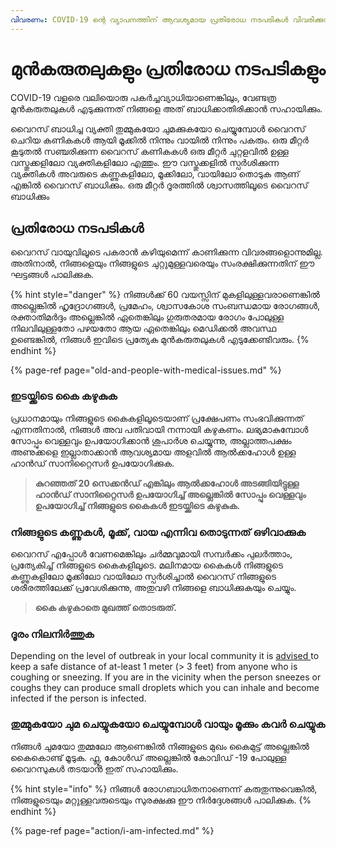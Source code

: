```yaml
---
വിവരണം: COVID-19 ന്റെ വ്യാപനത്തിന് ആവശ്യമായ പ്രതിരോധ നടപടികൾ വിവരിക്കുന്നു
---
```


# മുൻകരുതലുകളും പ്രതിരോധ നടപടികളും

COVID-19 വളരെ വലിയൊരു പകർച്ചവ്യാധിയാണെങ്കിലും, വേണ്ടത്ര മുൻകരുതലുകൾ എടുക്കുന്നത് നിങ്ങളെ അത് ബാധിക്കാതിരിക്കാൻ സഹായിക്കും.

വൈറസ് ബാധിച്ച വ്യക്തി തുമ്മുകയോ ചുമക്കുകയോ ചെയ്യുമ്പോൾ വൈറസ് ചെറിയ കണികകൾ ആയി മൂക്കിൽ നിന്നും വായിൽ നിന്നും പകരും. ഒരു മീറ്റർ കൂടുതൽ സഞ്ചരിക്കുന്ന വൈറസ് കണികകൾ ഒരു മീറ്റർ ചുറ്റളവിൽ ഉള്ള വസ്തുക്കളിലോ വ്യക്തികളിലോ എത്തും. ഈ വസ്തുക്കളിൽ സ്പർശിക്കുന്ന വ്യക്തികൾ അവരുടെ കണ്ണുകളിലോ, മൂക്കിലോ, വായിലോ തൊടുക ആണ് എങ്കിൽ വൈറസ് ബാധിക്കും. ഒരു മീറ്റർ ദൂരത്തിൽ ശ്വാസത്തിലൂടെ വൈറസ് ബാധിക്കും

## പ്രതിരോധ നടപടികൾ

വൈറസ് വായുവിലൂടെ പകരാൻ കഴിയുമെന്ന് കാണിക്കുന്ന വിവരങ്ങളൊന്നുമില്ല. അതിനാൽ, നിങ്ങളെയും നിങ്ങളുടെ ചുറ്റുമുള്ളവരെയും സംരക്ഷിക്കുന്നതിന് ഈ ഘട്ടങ്ങൾ പാലിക്കുക.

{% hint style="danger" %}
നിങ്ങൾക്ക് 60 വയസ്സിന് മുകളിലുള്ളവരാണെങ്കിൽ അല്ലെങ്കിൽ ഹൃദ്രോഗങ്ങൾ, പ്രമേഹം, ശ്വാസകോശ സംബന്ധമായ രോഗങ്ങൾ, രക്താതിമർദ്ദം അല്ലെങ്കിൽ ഏതെങ്കിലും ഗുരുതരമായ രോഗം പോലുള്ള നിലവിലുള്ളതോ പഴയതോ ആയ ഏതെങ്കിലും മെഡിക്കൽ അവസ്ഥ ഉണ്ടെങ്കിൽ, നിങ്ങൾ ഇവിടെ പ്രത്യേക മുൻകരുതലുകൾ എടുക്കേണ്ടിവരും.
{% endhint %}

{% page-ref page="old-and-people-with-medical-issues.md" %}

### ഇടയ്ക്കിടെ കൈ കഴുകുക
പ്രധാനമായും നിങ്ങളുടെ കൈകളിലൂടെയാണ് പ്രക്ഷേപണം സംഭവിക്കുന്നത് എന്നതിനാൽ, നിങ്ങൾ അവ പതിവായി നന്നായി കഴുകണം. ലഭ്യമാകുമ്പോൾ സോപ്പും വെള്ളവും ഉപയോഗിക്കാൻ ശുപാർശ ചെയ്യുന്നു, അല്ലാത്തപക്ഷം അണുക്കളെ ഇല്ലാതാക്കാൻ ആവശ്യമായ അളവിൽ ആൽക്കഹോൾ ഉള്ള ഹാൻഡ് സാനിറ്റൈസർ ഉപയോഗിക്കുക.
> **കുറഞ്ഞത് 20 സെക്കൻഡ് എങ്കിലും ആൽക്കഹോൾ അടങ്ങിയിട്ടുള്ള ഹാൻഡ് സാനിറ്റൈസർ ഉപയോഗിച്ച് അല്ലെങ്കിൽ സോപ്പും വെള്ളവും ഉപയോഗിച്ച് നിങ്ങളുടെ കൈകൾ ഇടയ്ക്കിടെ കഴുകുക.**

### നിങ്ങളുടെ കണ്ണുകൾ, മൂക്ക്, വായ എന്നിവ തൊടുന്നത് ഒഴിവാക്കുക

വൈറസ് എപ്പോൾ വേണമെങ്കിലും ചർമ്മവുമായി സമ്പർക്കം പുലർത്താം, പ്രത്യേകിച്ച് നിങ്ങളുടെ കൈകളിലൂടെ. മലിനമായ 
കൈകൾ നിങ്ങളുടെ കണ്ണുകളിലോ മൂക്കിലോ വായിലോ സ്പർശിച്ചാൽ വൈറസ് നിങ്ങളുടെ ശരീരത്തിലേക്ക് പ്രവേശിക്കുന്നു, അതുവഴി നിങ്ങളെ ബാധിക്കുകയും ചെയ്യും.
> **കൈ കഴുകാതെ മുഖത്ത് തൊടരുത്.**

### **ദൂരം നിലനിർത്തുക**

Depending on the level of outbreak in your local community it is [advised ](https://www.who.int/emergencies/diseases/novel-coronavirus-2019/advice-for-public)to keep a safe distance of at-least 1 meter \(&gt; 3 feet\) from anyone who is coughing or sneezing. If you are in the vicinity when the person sneezes or coughs they can produce small droplets which you can inhale and become infected if the person is infected.

### തുമ്മുകയോ ചുമ ചെയ്യുകയോ ചെയ്യുമ്പോൾ വായും മൂക്കും കവർ ചെയ്യുക

നിങ്ങൾ ചുമയോ തുമ്മലോ ആണെങ്കിൽ നിങ്ങളുടെ മുഖം കൈമുട്ട് അല്ലെങ്കിൽ കൈകൊണ്ട് മൂടുക. ഫ്ലൂ, കോൾഡ് അല്ലെങ്കിൽ കോവിഡ് -19 പോലുള്ള വൈറസുകൾ തടയാൻ ഇത് സഹായിക്കും.

{% hint style="info" %}
നിങ്ങൾ രോഗബാധിതനാണെന്ന് കരുതുന്നുവെങ്കിൽ, നിങ്ങളുടെയും മറ്റുള്ളവരുടെയും സുരക്ഷക്കു ഈ നിർദ്ദേശങ്ങൾ പാലിക്കുക.
{% endhint %}

{% page-ref page="action/i-am-infected.md" %}

